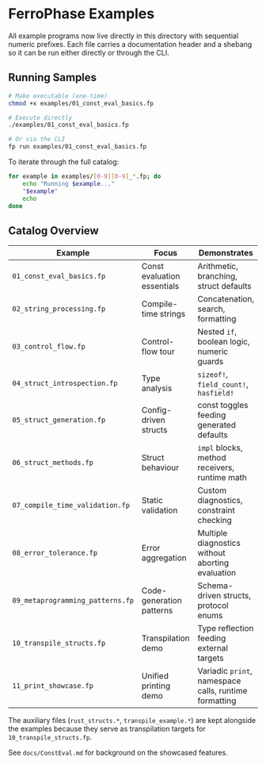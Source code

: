 # FerroPhase Examples

All example programs now live directly in this directory with sequential numeric prefixes. Each file carries a documentation header and a shebang so it can be run either directly or through the CLI.

## Running Samples

```bash
# Make executable (one-time)
chmod +x examples/01_const_eval_basics.fp

# Execute directly
./examples/01_const_eval_basics.fp

# Or via the CLI
fp run examples/01_const_eval_basics.fp
```

To iterate through the full catalog:

```bash
for example in examples/[0-9][0-9]_*.fp; do
    echo "Running $example..."
    "$example"
    echo
done
```

## Catalog Overview

| Example | Focus | Demonstrates |
|---------|-------|--------------|
| `01_const_eval_basics.fp` | Const evaluation essentials | Arithmetic, branching, struct defaults |
| `02_string_processing.fp` | Compile-time strings | Concatenation, search, formatting |
| `03_control_flow.fp` | Control-flow tour | Nested `if`, boolean logic, numeric guards |
| `04_struct_introspection.fp` | Type analysis | `sizeof!`, `field_count!`, `hasfield!` |
| `05_struct_generation.fp` | Config-driven structs | const toggles feeding generated defaults |
| `06_struct_methods.fp` | Struct behaviour | `impl` blocks, method receivers, runtime math |
| `07_compile_time_validation.fp` | Static validation | Custom diagnostics, constraint checking |
| `08_error_tolerance.fp` | Error aggregation | Multiple diagnostics without aborting evaluation |
| `09_metaprogramming_patterns.fp` | Code-generation patterns | Schema-driven structs, protocol enums |
| `10_transpile_structs.fp` | Transpilation demo | Type reflection feeding external targets |
| `11_print_showcase.fp` | Unified printing demo | Variadic `print`, namespace calls, runtime formatting |

The auxiliary files (`rust_structs.*`, `transpile_example.*`) are kept alongside the examples because they serve as transpilation targets for `10_transpile_structs.fp`.

See `docs/ConstEval.md` for background on the showcased features.
